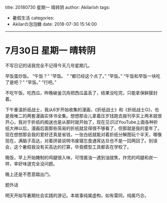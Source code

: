 title: 20180730 星期一 晴转阴
author: Akilarlxh
tags:
  - 暑假生活
categories:
  - Akilarの泡泡糖
date: 2018-07-30 15:14:00
---
# 7月30日 星期一 晴转阴

不写日记的话我完全不记得今天几号星期几。

早饭蛋炒饭。
“午饭？”
“早饭。 ”
“都已经这个点了。”
“早饭。”
“午饭和早饭一块吃了是吧？”
“早饭。”
“行吧。”

不吃午饭。吃西瓜，昨晚破釜沉舟把西瓜盖丢了，结果没吃完，只能拿保鲜膜封着。

下午重温折纸战士，我从6岁开始收集的漫画，《折纸战士》和《折纸战士G》，也是我唯二的两套漫画实体书全集。想想那会儿拿着压岁钱跑去报刊亭买上两本就很开心，我对于折纸的痴迷也是从那时就开始了，现在见识过YouTube上面各种折纸大神以后，漫画后面那些简易的折纸就显得很不够看了，但那就是我的童年了，现在想想那会我的爱好还真是省钱，一张白纸就能对着折纸分解图玩个半天，哪像现在，满脑子高达，对着拼装说明书废寝忘食通宵达旦也不是一回两回了。别误会，这个暑假我没有买高达的打算，毕竟模型工具都丢在学校了。

晚饭，早上开始腌制的鸡腿很入味，可惜酱油一遇到油就焦，炸完的鸡腿和炭一样，幸好味道完全没问题。

晚上还是不愿意踏出门。

题外话

明天开始写暑期社会实践的游记。本故事纯属虚构，如有雷同，纯属巧合。